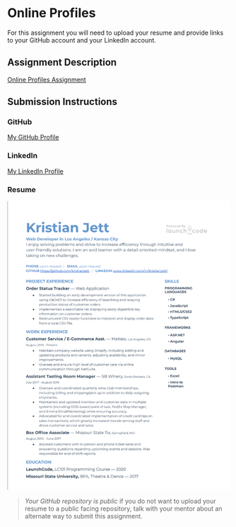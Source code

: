 # Online Profiles
For this assignment you will need to upload your resume and provide links to your GitHub account and your LinkedIn account.

## Assignment Description
[Online Profiles Assignment](https://education.launchcode.org/liftoff/modules/assignments/online-profiles)

## Submission Instructions
 
### GitHub
[My GitHub Profile](https://github.com/kristianjett)
 
### LinkedIn
[My LinkedIn Profile](https://www.linkedin.com/in/kristianjett/)

### Resume
![PNG Image of my Resume](Resume/kristian-jett-resume-liftoff.png)

> *Your GitHub repository is public* if you do not want to upload your resume to a public facing repository, talk with your mentor about an alternate way to submit this assignment.
